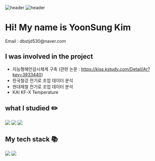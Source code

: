 ![header](https://capsule-render.vercel.app/api?type=slice&color=auto&height=300&section=header&text=Hello-nl-I'm%20YoonSung&fontSize=90&rotate=20)
![header](https://capsule-render.vercel.app/api?height=400&text=Hello%20World!&desc=Hello%20capsule%20render)
<h1> Hi! My name is YoonSung Kim </h1>
Email : dbstjd530@naver.com

<h2> I was involved in the project </h2>

  - 지능형해안감시체계 구축 (관련 논문 : https://kiss.kstudy.com/Detail/Ar?key=3933440)<br/>
  - 한국철강 전기로 조업 데이터 분석<br/>
  - 현대제철 전기로 조업 데이터 분석<br/> 
  - KAI KF-X Temperature



<h2> what I studied ✏️</h2>
  <p>
    <img src="https://img.shields.io/badge/Hadoop-66CCFF?style=for-the-badge&logo=Hadoop&logoColor=white"/>
    <img src="https://img.shields.io/badge/Spark-E25A1C?style=for-the-badge&logo=Apache Spark&logoColor=white"/>
    <img src="https://img.shields.io/badge/Docker-E25A1C?style=for-the-badge&logo=Docker&logoColor=white"/>
  </p>



<h2> My tech stack 📚</h2>
  <p>
    <img src="https://img.shields.io/badge/Python-3776AB?style=for-the-badge&logo=Python&logoColor=white"/>
    <img src="https://img.shields.io/badge/MySQL-16A085?style=for-the-badge&logo=MySQL&logoColor=black"/>
  </p>

